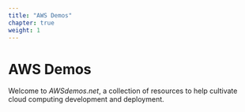 ```yaml
---
title: "AWS Demos"
chapter: true
weight: 1
---
```


# AWS Demos

Welcome to *AWSdemos.net*,
a collection of resources to help 
cultivate cloud computing development and deployment.
